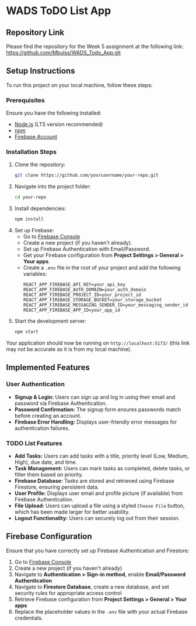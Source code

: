 # WADS ToDO List App

## Repository Link
Please find the repository for the Week 5 assignment at the following link: https://github.com/Mbulss/WADS_Todo_App.git

## Setup Instructions
To run this project on your local machine, follow these steps:

### Prerequisites
Ensure you have the following installed:
- [Node.js](https://nodejs.org/) (LTS version recommended)
- [npm](https://www.npmjs.com/) 
- [Firebase Account](https://firebase.google.com/)

### Installation Steps
1. Clone the repository:
   ```sh
   git clone https://github.com/yourusername/your-repo.git
   ```
2. Navigate into the project folder:
   ```sh
   cd your-repo
   ```
3. Install dependencies:
   ```sh
   npm install
   ```
4. Set up Firebase:
   - Go to [Firebase Console](https://console.firebase.google.com/)
   - Create a new project (if you haven't already).
   - Set up Firebase Authentication with Email/Password.
   - Get your Firebase configuration from **Project Settings > General > Your apps**.
   - Create a `.env` file in the root of your project and add the following variables:
     ```env
     REACT_APP_FIREBASE_API_KEY=your_api_key
     REACT_APP_FIREBASE_AUTH_DOMAIN=your_auth_domain
     REACT_APP_FIREBASE_PROJECT_ID=your_project_id
     REACT_APP_FIREBASE_STORAGE_BUCKET=your_storage_bucket
     REACT_APP_FIREBASE_MESSAGING_SENDER_ID=your_messaging_sender_id
     REACT_APP_FIREBASE_APP_ID=your_app_id
     ```
4. Start the development server:
   ```sh
   npm start
   ```

Your application should now be running on `http://localhost:5173/` (this link may not be accurate as it is from my local machine).

## Implemented Features

### User Authentication
- **Signup & Login:** Users can sign up and log in using their email and password via Firebase Authentication.
- **Password Confirmation:** The signup form ensures passwords match before creating an account.
- **Firebase Error Handling:** Displays user-friendly error messages for authentication failures.

### TODO List Features
- **Add Tasks:** Users can add tasks with a title, priority level (Low, Medium, High), due date, and time.
- **Task Management:** Users can mark tasks as completed, delete tasks, or filter them based on priority.
- **Firebase Database:** Tasks are stored and retrieved using Firebase Firestore, ensuring persistent data.
- **User Profile:** Displays user email and profile picture (if available) from Firebase Authentication.
- **File Upload:** Users can upload a file using a styled `Choose File` button, which has been made larger for better usability.
- **Logout Functionality:** Users can securely log out from their session.

## Firebase Configuration
Ensure that you have correctly set up Firebase Authentication and Firestore:
1. Go to [Firebase Console](https://console.firebase.google.com/)
2. Create a new project (if you haven't already)
3. Navigate to **Authentication > Sign-in method**, enable **Email/Password Authentication**
4. Navigate to **Firestore Database**, create a new database, and set security rules for appropriate access control
5. Retrieve Firebase configuration from **Project Settings > General > Your apps**
6. Replace the placeholder values in the `.env` file with your actual Firebase credentials.



